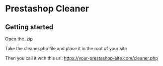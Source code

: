 # Prestashop Cleaner

## Getting started

Open the .zip

Take the cleaner.php file and place it in the root of your site

Then you call it with this url: https://your-prestashop-site.com/cleaner.php
